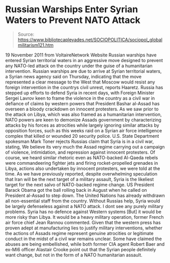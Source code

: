 # Russian Warships Enter Syrian Waters to Prevent NATO Attack

> Source: https://www.bibliotecapleyades.net/SOCIOPOLITICA/sociopol_globalmilitarism121.htm

19 November 2011
from
VoltaireNetwork Website
Russian warships have entered Syrian territorial
waters in an aggressive move designed to prevent any NATO-led attack on the
country under the guise of a humanitarian intervention.
Russian warships are due to arrive at
Syrian territorial waters, a Syrian news agency said on Thursday,
indicating that the move represented a clear message to the West that
Moscow would resist any foreign intervention in the countrys civil
unrest,
reports Haaretz.
Russia has
stepped up efforts to defend Syria in
recent days, with Foreign Minister Sergei Lavrov keen to frame the
violence in the country as a civil war in defiance of claims by western
powers that President Bashar al-Assad has overseen a bloody crackdown
on innocent protesters.
As we saw prior to the
attack on Libya, which was also framed as a
humanitarian intervention, NATO powers are keen to demonize Assads
government by characterizing attacks by his forces as atrocities while
largely ignoring similar attacks by opposition forces, such as this weeks
raid on a Syrian air force intelligence complex that killed or wounded 20
security police.
U.S. State Department spokesman Mark Toner rejects Russias claim
that Syria is in a civil war, stating,
We believe its very much the Assad regime
carrying out a campaign of violence, intimidation, and repression
against innocent protesters.
Of course, we heard similar rhetoric even as
NATO-backed Al-Qaeda rebels were commandeering fighter jets and firing
rocket-propelled grenades
in Libya, actions also undertaken by innocent
protesters, we were told at the time.
As we have
previously reported, despite overwhelming speculation that Iran
will be the next target of a military assault, Syria is the likeliest target
for the next salvo of NATO-backed regime change.
US President Barack Obama got the ball rolling back in August when he
called on President al-Assad to step down.
The United Nations has already withdrawn all
non-essential staff from the country.
Without Russias help, Syria would be largely
defenseless against a NATO attack.
I dont see any purely military problems.
Syria has no defence against Western systems
[But] it would be more
risky than Libya. It would be a heavy military operation, former French
air force chief Jean Rannou
commented.
Given that the western press has proven adept at
manufacturing lies to justify military interventions, whether the actions of
Assads regime represent genuine atrocities or legitimate conduct in the
midst of a civil war remains unclear.
Some have claimed the
abuses are being
embellished, while both former CIA agent Robert Baer and ex-MI6
officer Alastair Crooke point out that the Syrian people definitely
want change, but not in the form of a NATO humanitarian assault.

